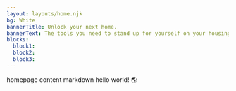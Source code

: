 ```yaml
---
layout: layouts/home.njk
bg: White
bannerTitle: Unlock your next home.
bannerText: The tools you need to stand up for yourself on your housing search - created with an led by tenants who've been there.
blocks:
  block1:
  block2:
  block3: 
---
```


homepage content markdown hello world! 🌎
